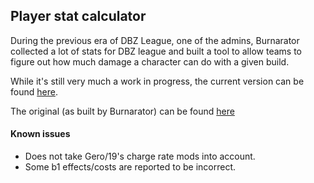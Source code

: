 ## Player stat calculator

During the previous era of DBZ League, one of the admins, Burnarator collected a lot of stats for DBZ league and built a tool
to allow teams to figure out how much damage a character can do with a given build. 

While it's still very much a work in progress, the current version can be found [here](https://github.com/dbzl-project11/PlayerCalculator). 

The original (as built by Burnarator) can be found [here](https://github.com/dbzleague/PlayerCalculator) 

#### Known issues
- Does not take Gero/19's charge rate mods into account.
- Some b1 effects/costs are reported to be incorrect.